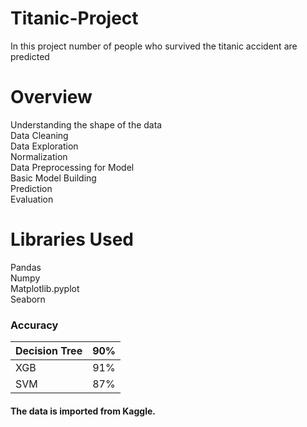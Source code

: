 # Titanic-Project
In this project number of people who survived the titanic accident are predicted
# Overview
  Understanding the shape of the data<br>
  Data Cleaning<br>
  Data Exploration<br>
  Normalization<br>
  Data Preprocessing for Model<br>
  Basic Model Building<br>
  Prediction<br>
  Evaluation<br>
# Libraries Used
  Pandas<br>
  Numpy<br>
  Matplotlib.pyplot<br>
  Seaborn<br>
  
  ### Accuracy
|Decision Tree|90%|
|--- |--- |
|XGB|91%|
|SVM|87%|


#### The data is imported from Kaggle.
